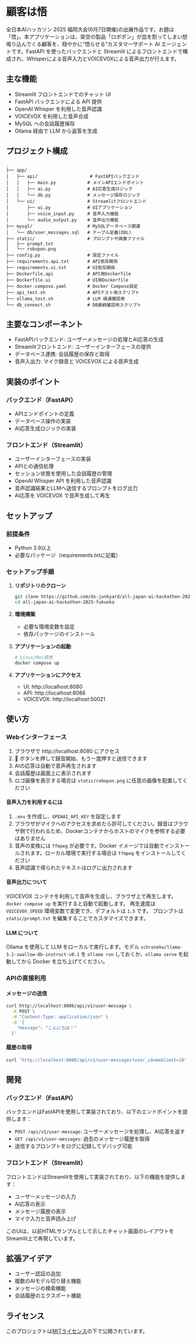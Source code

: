 # 顧客は悟

全日本AIハッカソン 2025 福岡大会(6月7日開催)の出展作品です。お題は「悟」。本アプリケーションは、架空の製品「ロボポン」が皿を割ってしまい怒鳴り込んでくる顧客を、穏やかに“悟らせる”カスタマーサポート AI エージェントです。FastAPI を使ったバックエンドと Streamlit によるフロントエンドで構成され、Whisperによる音声入力とVOICEVOXによる音声出力が行えます。

## 主な機能

- Streamlit フロントエンドでのチャット UI
- FastAPI バックエンドによる API 提供
- OpenAI Whisper を利用した音声認識
- VOICEVOX を利用した音声合成
- MySQL への会話履歴保存
- Ollama 経由で LLM から返答を生成

## プロジェクト構成

```
.
├── app/
│   ├── api/                    # FastAPIバックエンド
│   │   ├── main.py            # メインAPIエンドポイント
│   │   ├── ai.py              # AI応答生成ロジック
│   │   └── db.py              # メッセージ保存ロジック
│   └── ui/                    # Streamlitフロントエンド
│       ├── ui.py              # UIアプリケーション
│       ├── voice_input.py     # 音声入力機能
│       └── audio_output.py    # 音声出力機能
├── mysql/                     # MySQLデータベース関連
│   └── db/user_messages.sql   # テーブル定義(DDL)
├── static/                    # プロンプトや画像ファイル
│   ├── prompt.txt
│   └── robopon.png
├── config.py                  # 設定ファイル
├── requirements.api.txt       # API依存関係
├── requirements.ui.txt        # UI依存関係
├── Dockerfile.api             # API用Dockerfile
├── Dockerfile.ui              # UI用Dockerfile
├── docker-compose.yaml        # Docker Compose設定
├── api_test.sh                # APIテスト用スクリプト
├── ollama_test.sh             # LLM 疎通確認用
└── db_connect.sh              # DB接続確認用スクリプト
```

## 主要なコンポーネント

- FastAPIバックエンド: ユーザーメッセージの処理とAI応答の生成
- Streamlitフロントエンド: ユーザーインターフェースの提供
- データベース連携: 会話履歴の保存と取得
- 音声入出力: マイク録音と VOICEVOX による音声生成

## 実装のポイント

### バックエンド（FastAPI）
- APIエンドポイントの定義
- データベース操作の実装
- AI応答生成ロジックの実装

### フロントエンド（Streamlit）
- ユーザーインターフェースの実装
- APIとの通信処理
- セッション状態を使用した会話履歴の管理
 - OpenAI Whisper API を利用した音声認識
- 音声認識結果とLLMへ送信するプロンプトをログ出力
 - AI応答を VOICEVOX で音声生成して再生

## セットアップ

### 前提条件

- Python 3.9以上
- 必要なパッケージ（requirements.txtに記載）

### セットアップ手順

1. **リポジトリのクローン**
    ```bash
    git clone https://github.com/dx-junkyard/all-japan-ai-hackathon-2025-fukuoka.git
    cd all-japan-ai-hackathon-2025-fukuoka
    ```

2. **環境構築**
    - 必要な環境変数を設定
    - 依存パッケージのインストール

3. **アプリケーションの起動**
    ```bash
    # Linux/Mac環境
    docker compose up
    ```

4. **アプリケーションにアクセス**
    - UI: http://localhost:8080
    - API: http://localhost:8086
    - VOICEVOX: http://localhost:50021

## 使い方

### Webインターフェース

1. ブラウザで http://localhost:8080 にアクセス
2. 🎤 ボタンを押して録音開始、もう一度押すと送信できます
3. AIの応答は自動で音声再生されます
4. 会話履歴は画面上に表示されます
5. ロゴ画像を表示する場合は `static/robopon.png` に任意の画像を配置してください

#### 音声入力を利用するには

1. `.env` を作成し、`OPENAI_API_KEY` を設定します
2. ブラウザがマイクへのアクセスを求めたら許可してください。録音はブラウザ側で行われるため、Dockerコンテナからホストのマイクを参照する必要はありません
3. 音声の変換には `ffmpeg` が必要です。Docker イメージでは自動でインストールされます。ローカル環境で実行する場合は `ffmpeg` をインストールしてください
4. 音声認識で得られたテキストはログに出力されます

#### 音声出力について
VOICEVOX コンテナを利用して音声を生成し、ブラウザ上で再生します。
`docker compose up` を実行すると自動で起動します。
再生速度は `VOICEVOX_SPEED` 環境変数で変更でき、デフォルトは `1.5` です。
プロンプトは `static/prompt.txt` を編集することでカスタマイズできます。

#### LLM について
Ollama を使用して LLM をローカルで実行します。モデル `schroneko/llama-3.1-swallow-8b-instruct-v0.1` を `ollama run` しておくか、`ollama serve` を起動してから Docker を立ち上げてください。

### APIの直接利用

#### メッセージの送信

```bash
curl http://localhost:8086/api/v1/user-message \
  -X POST \
  -H "Content-Type: application/json" \
  -d '{
    "message": "こんにちは！"
  }'
```

#### 履歴の取得

```bash
curl 'http://localhost:8086/api/v1/user-messages?user_id=me&limit=10'
```

## 開発

### バックエンド（FastAPI）

バックエンドはFastAPIを使用して実装されており、以下のエンドポイントを提供します：

- `POST /api/v1/user-message`: ユーザーメッセージを処理し、AI応答を返す
- `GET /api/v1/user-messages`: 過去のメッセージ履歴を取得
- 送信するプロンプトをログに記録してデバッグ可能

### フロントエンド（Streamlit）

フロントエンドはStreamlitを使用して実装されており、以下の機能を提供します：

- ユーザーメッセージの入力
- AI応答の表示
- メッセージ履歴の表示
- マイク入力と音声読み上げ

このUIは、以前HTMLサンプルとして示したチャット画面のレイアウトをStreamlit上で再現しています。

## 拡張アイデア

- ユーザー認証の追加
- 複数のAIモデル切り替え機能
- メッセージの検索機能
- 会話履歴のエクスポート機能

## ライセンス

このプロジェクトは[MITライセンス](LICENSE)の下で公開されています。
